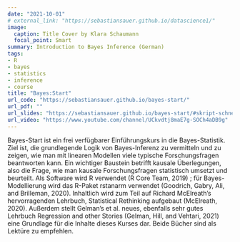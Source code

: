 ```yaml
---
date: "2021-10-01"
# external_link: "https://sebastiansauer.github.io/datascience1/"
image:
  caption: Title Cover by Klara Schaumann
  focal_point: Smart
summary: Introduction to Bayes Inference (German)
tags:
- R
- bayes
- statistics
- inference
- course
title: "Bayes:Start"
url_code: "https://sebastiansauer.github.io/bayes-start/"
url_pdf: ""
url_slides: "https://sebastiansauer.github.io/bayes-start/#skript-schnell"
url_video: "https://www.youtube.com/channel/UCkvdtj8maE7g-SOCh4aDB9g"
---
```


Bayes-Start ist ein frei verfügbarer Einführungskurs in die Bayes-Statistik. Ziel ist, die grundlegende Logik von Bayes-Inferenz zu vermitteln und zu zeigen, wie man mit linearen Modellen viele typische Forschungsfragen beantworten kann. Ein wichtiger Baustein betrifft kausale Überlegungen, also die Frage, wie man kausale Forschungsfragen statistisch umsetzt und beurteilt. Als Software wird R verwendet (R Core Team, 2019) ; für Bayes-Modellierung wird das R-Paket rstanarm verwendet (Goodrich, Gabry, Ali, and Brilleman, 2020). Inhaltlich wird zum Teil auf Richard McElreath’s hervorragenden Lehrbuch, Statistical Rethinking aufgebaut (McElreath, 2020). Außerdem stellt Gelman’s et al. neues, ebenfalls sehr gutes Lehrbuch Regression and other Stories (Gelman, Hill, and Vehtari, 2021) eine Grundlage für die Inhalte dieses Kurses dar. Beide Bücher sind als Lektüre zu empfehlen.


